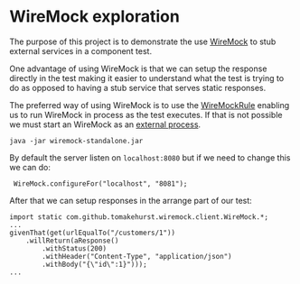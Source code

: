 # WireMock exploration

The purpose of this project is to demonstrate the use [WireMock](http://wiremock.org) to stub external services in a component test.

One advantage of using WireMock is that we can setup the response directly in the test making it easier to understand what the test is trying to do as opposed to having a stub service that serves static responses.

The preferred way of using WireMock is to use the [WireMockRule](http://wiremock.org/docs/junit-rule/) enabling us to run WireMock in process as the test executes. If that is not possible we must start an WireMock as an [external process](http://wiremock.org/docs/running-standalone/).

    java -jar wiremock-standalone.jar

By default the server listen on `localhost:8080` but if we need to change this we can do:

     WireMock.configureFor("localhost", "8081");

After that we can setup responses in the arrange part of our test:

    import static com.github.tomakehurst.wiremock.client.WireMock.*;
    ...
    givenThat(get(urlEqualTo("/customers/1"))
        .willReturn(aResponse()
            .withStatus(200)
            .withHeader("Content-Type", "application/json")
            .withBody("{\"id\":1}")));
    ...
